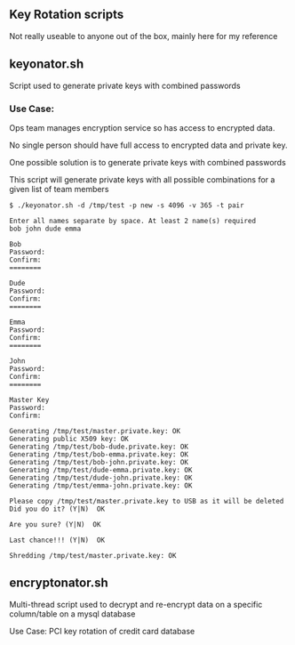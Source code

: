 ## Key Rotation scripts

Not really useable to anyone out of the box, mainly here for my reference

## keyonator.sh
Script used to generate private keys with combined passwords

### Use Case:
Ops team manages encryption service so has access to encrypted data.

No single person should have full access to encrypted data and private key.

One possible solution is to generate private keys with combined passwords


This script will generate private keys with all possible combinations for a given list of team members

```
$ ./keyonator.sh -d /tmp/test -p new -s 4096 -v 365 -t pair

Enter all names separate by space. At least 2 name(s) required
bob john dude emma

Bob
Password:
Confirm:
========

Dude
Password:
Confirm:
========

Emma
Password:
Confirm:
========

John
Password:
Confirm:
========

Master Key
Password:
Confirm:

Generating /tmp/test/master.private.key: OK
Generating public X509 key: OK
Generating /tmp/test/bob-dude.private.key: OK
Generating /tmp/test/bob-emma.private.key: OK
Generating /tmp/test/bob-john.private.key: OK
Generating /tmp/test/dude-emma.private.key: OK
Generating /tmp/test/dude-john.private.key: OK
Generating /tmp/test/emma-john.private.key: OK

Please copy /tmp/test/master.private.key to USB as it will be deleted
Did you do it? (Y|N)  OK

Are you sure? (Y|N)  OK

Last chance!!! (Y|N)  OK

Shredding /tmp/test/master.private.key: OK
```


## encryptonator.sh


Multi-thread script used to decrypt and re-encrypt data on a specific column/table on a mysql database

Use Case:
PCI key rotation of credit card database


